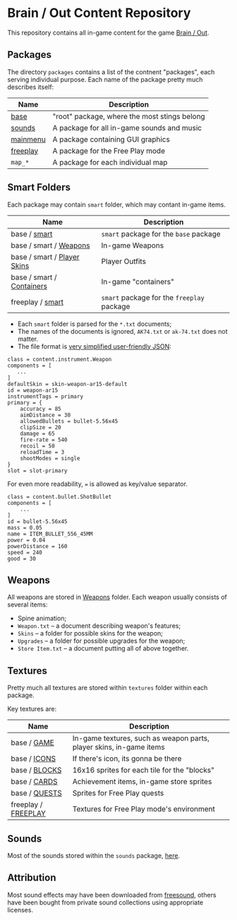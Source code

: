 # Brain / Out Content Repository

This repository contains all in-game content for the game <a href="https://brainout.org">Brain / Out</a>.

## Packages

The directory `packages` contains a list of the contnent "packages", each serving individual purpose. Each name of the package pretty much describes itself:

| Name | Description                                                         |
|------|---------------------------------------------------------------------|
| <a href="packages/base">base</a> | "root" package, where the most stings belong |
| <a href="packages/sounds">sounds</a> | A package for all in-game sounds and music |
| <a href="packages/mainmenu">mainmenu</a> | A package containing GUI graphics |
| <a href="packages/freeplay"> freeplay </a> | A package for the Free Play mode |
| `map_*` | A package for each individual map |

## Smart Folders

Each package may contain `smart` folder, which may contant in-game items. 

| Name | Description                                                         |
|------|---------------------------------------------------------------------|
| base / <a href="packages/base/smart">smart</a> | `smart` package for the `base` package |
| base / smart / <a href="packages/base/smart/Weapons">Weapons</a> | In-game Weapons |
| base / smart / <a href="packages/base/smart/Player Skins">Player Skins</a> | Player Outfits |
| base / smart / <a href="packages/base/smart/Containers">Containers</a> | In-game "containers" |
| freeplay / <a href="packages/freeplay/smart">smart</a> | `smart` package for the `freeplay` package |

* Each `smart` folder is parsed for the `*.txt` documents;
* The names of the documents is ignored, `AK74.txt` or `ak-74.txt` does not matter.
* The file format is <a href="https://hjson.org/try.html">very simplified user-friendly JSON</a>:

```
class = content.instrument.Weapon
components = [
   ...    
]
defaultSkin = skin-weapon-ar15-default
id = weapon-ar15
instrumentTags = primary
primary = {
    accuracy = 85
    aimDistance = 30
    allowedBullets = bullet-5.56x45
    clipSize = 20
    damage = 65
    fire-rate = 540
    recoil = 50
    reloadTime = 3
    shootModes = single
}
slot = slot-primary
```

For even more readability, `=` is allowed as key/value separator.

```
class = content.bullet.ShotBullet
components = [
    ...
]
id = bullet-5.56x45
mass = 0.05
name = ITEM_BULLET_556_45MM
power = 0.04
powerDistance = 160
speed = 240
good = 30
```

## Weapons

All weapons are stored in <a href="packages/base/smart/Weapons">Weapons</a> folder. Each weapon usually consists of several items:

* Spine animation;
* `Weapon.txt` – a document describing weapon's features;
* `Skins` – a folder for possible skins for the weapon;
* `Upgrades` – a folder for possible upgrades for the weapon;
* `Store Item.txt` – a document putting all of above together.

## Textures

Pretty much all textures are stored within `textures` folder within each package. 

Key textures are:

| Name | Description                                                         |
|------|---------------------------------------------------------------------|
| base / <a href="packages/base/textures/GAME">GAME</a> | In-game textures, such as weapon parts, player skins, in-game items |
| base / <a href="packages/base/textures/ICONS">ICONS</a> | If there's icon, its gonna be there |
| base / <a href="packages/base/textures/BLOCKS">BLOCKS</a>| 16x16 sprites for each tile for the "blocks" |
| base / <a href="packages/base/textures/CARDS">CARDS</a>| Achievement items, in-game store sprites |
| base / <a href="packages/base/textures/QUESTS">QUESTS</a>| Sprites for Free Play quests |
| freeplay / <a href="packages/freeplay/textures/FREEPLAY">FREEPLAY</a>| Textures for Free Play mode's environment |

## Sounds

Most of the sounds stored within the `sounds` package, <a href="packages/sounds/contents/content/sounds">here</a>.

## Attribution

Most sound effects may have been downloaded from [freesound](https://freesound.org/people/desertkun/downloaded_sounds/),
others have been bought from private sound collections using appropriate licenses.